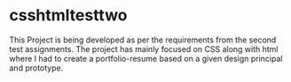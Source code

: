 # csshtmltesttwo
This Project is being developed as per the requirements from the second test assignments. The project has mainly focused on CSS along with html where I had to create a portfolio-resume based on a given design principal and prototype.

